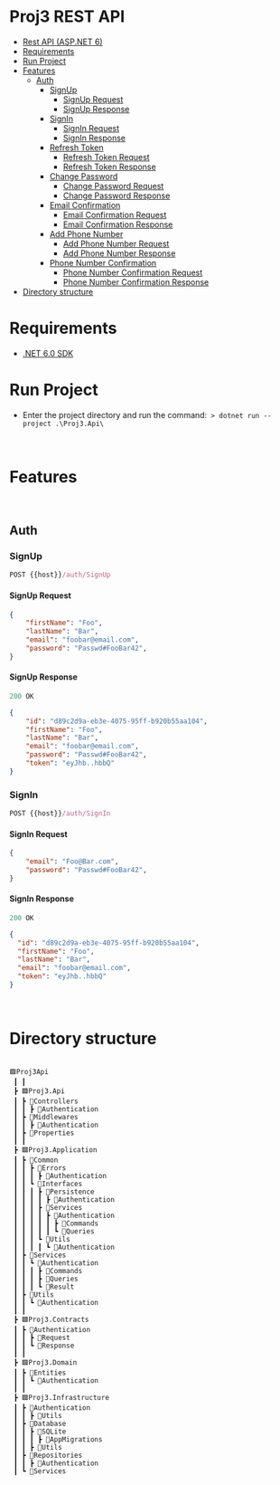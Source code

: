 # Proj3 REST API

+ [Rest API (ASP.NET 6)](#rest-api)
+ [Requirements](#requirements)
+ [Run Project](#run-project)
+ [Features](#features)
    - [Auth](#auth)
        - [SignUp](#signup)
            - [SignUp Request](#signup-request)
            - [SignUp Response](#signup-response)
        - [SignIn](#signin)
            - [SignIn Request](#signin-request)
            - [SignIn Response](#signin-response)
        - [Refresh Token](#refresh-token)
            - [Refresh Token Request](#refresh-token-request)
            - [Refresh Token Response](#refresh-token-response)
        - [Change Password](#change-password)
            - [Change Password Request](#change-password-request)
            - [Change Password Response](#change-password-response)
        - [Email Confirmation](#email-confirmation)
            - [Email Confirmation Request](#email-confirmation-request)    
            - [Email Confirmation Response](#email-confirmation-response)
        - [Add Phone Number](#phone-number)
            - [Add Phone Number Request](#phone-number-request)
            - [Add Phone Number Response](#phone-number-response)
        - [Phone Number Confirmation](#phone-number-confirmation)
            - [Phone Number Confirmation Request](#phone-number-confirmation-request)
            - [Phone Number Confirmation Response](#phone-number-confirmation-response)    
+ [Directory structure](#directory-structure)

        
# Requirements
    
- [.NET 6.0 SDK](https://dotnet.microsoft.com/en-us/download)

# Run Project
    
- Enter the project directory and run the command:``` > dotnet run --project .\Proj3.Api\```

<br>

# Features

<br>

## Auth

### SignUp

```js
POST {{host}}/auth/SignUp
```

#### SignUp Request

```json
{
    "firstName": "Foo",
    "lastName": "Bar",
    "email": "foobar@email.com",
    "password": "Passwd#FooBar42",
}
```

#### SignUp Response

```js
200 OK
```

```json
{
    "id": "d89c2d9a-eb3e-4075-95ff-b920b55aa104",
    "firstName": "Foo",
    "lastName": "Bar",
    "email": "foobar@email.com",
    "password": "Passwd#FooBar42",
    "token": "eyJhb..hbbQ"
}
```

### SignIn

```js
POST {{host}}/auth/SignIn
```

#### SignIn Request

```json
{        
    "email": "Foo@Bar.com",
    "password": "Passwd#FooBar42",    
}
```

#### SignIn Response

```js
200 OK
```

```json
{
  "id": "d89c2d9a-eb3e-4075-95ff-b920b55aa104",
  "firstName": "Foo",
  "lastName": "Bar",
  "email": "foobar@email.com",
  "token": "eyJhb..hbbQ"
}
```

<br>

# Directory structure

```

🟪Proj3Api
 ┃ ┃
 ┣ 🟩Proj3.Api
 ┃ ┣ 📂Controllers
 ┃ ┃ ┣ 📂Authentication
 ┃ ┣ 📂Middlewares
 ┃ ┃ ┣ 📂Authentication
 ┃ ┣ 📂Properties
 ┃ ┃
 ┣ 🟩Proj3.Application
 ┃ ┣ 📂Common
 ┃ ┃ ┣ 📂Errors
 ┃ ┃ ┃ ┣ 📂Authentication
 ┃ ┃ ┗ 📂Interfaces
 ┃ ┃ ┃ ┣ 📂Persistence
 ┃ ┃ ┃ ┃ ┣ 📂Authentication
 ┃ ┃ ┃ ┣ 📂Services
 ┃ ┃ ┃ ┃ ┣ 📂Authentication
 ┃ ┃ ┃ ┃ ┃ ┣ 📂Commands
 ┃ ┃ ┃ ┃ ┃ ┗ 📂Queries
 ┃ ┃ ┃ ┗ 📂Utils
 ┃ ┃ ┃ ┃ ┗ 📂Authentication
 ┃ ┣ 📂Services
 ┃ ┃ ┗ 📂Authentication
 ┃ ┃ ┃ ┣ 📂Commands
 ┃ ┃ ┃ ┣ 📂Queries
 ┃ ┃ ┃ ┗ 📂Result
 ┃ ┣ 📂Utils
 ┃ ┃ ┗ 📂Authentication
 ┃ ┃
 ┣ 🟩Proj3.Contracts
 ┃ ┣ 📂Authentication
 ┃ ┃ ┣ 📂Request
 ┃ ┃ ┗ 📂Response
 ┃ ┃
 ┣ 🟩Proj3.Domain
 ┃ ┣ 📂Entities
 ┃ ┃ ┗ 📂Authentication
 ┃ ┃
 ┣ 🟩Proj3.Infrastructure
 ┃ ┣ 📂Authentication
 ┃ ┃ ┣ 📂Utils
 ┃ ┣ 📂Database
 ┃ ┃ ┣ 📂SQLite
 ┃ ┃ ┃ ┣ 📂AppMigrations
 ┃ ┃ ┣ 📂Utils
 ┃ ┣ 📂Repositories
 ┃ ┃ ┣ 📂Authentication
 ┃ ┗ 📂Services

```